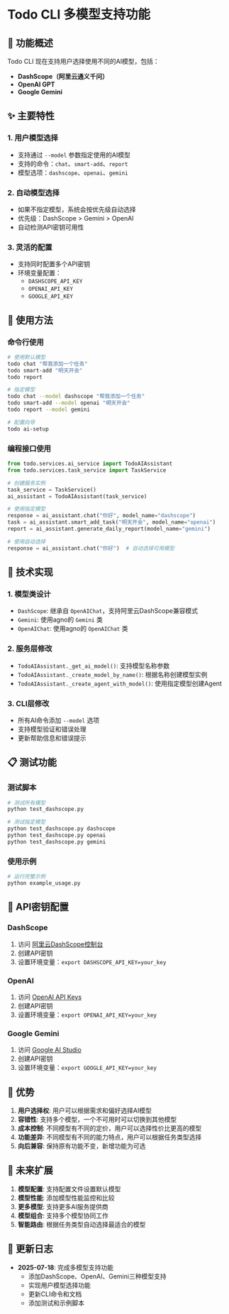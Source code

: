 # Todo CLI 多模型支持功能

## 🎯 功能概述

Todo CLI 现在支持用户选择使用不同的AI模型，包括：
- **DashScope（阿里云通义千问）**
- **OpenAI GPT**
- **Google Gemini**

## ✨ 主要特性

### 1. 用户模型选择
- 支持通过 `--model` 参数指定使用的AI模型
- 支持的命令：`chat`、`smart-add`、`report`
- 模型选项：`dashscope`、`openai`、`gemini`

### 2. 自动模型选择
- 如果不指定模型，系统会按优先级自动选择
- 优先级：DashScope > Gemini > OpenAI
- 自动检测API密钥可用性

### 3. 灵活的配置
- 支持同时配置多个API密钥
- 环境变量配置：
  - `DASHSCOPE_API_KEY`
  - `OPENAI_API_KEY`
  - `GOOGLE_API_KEY`

## 🚀 使用方法

### 命令行使用

```bash
# 使用默认模型
todo chat "帮我添加一个任务"
todo smart-add "明天开会"
todo report

# 指定模型
todo chat --model dashscope "帮我添加一个任务"
todo smart-add --model openai "明天开会"
todo report --model gemini

# 配置向导
todo ai-setup
```

### 编程接口使用

```python
from todo.services.ai_service import TodoAIAssistant
from todo.services.task_service import TaskService

# 创建服务实例
task_service = TaskService()
ai_assistant = TodoAIAssistant(task_service)

# 使用指定模型
response = ai_assistant.chat("你好", model_name="dashscope")
task = ai_assistant.smart_add_task("明天开会", model_name="openai")
report = ai_assistant.generate_daily_report(model_name="gemini")

# 使用自动选择
response = ai_assistant.chat("你好")  # 自动选择可用模型
```

## 🔧 技术实现

### 1. 模型类设计
- `DashScope`: 继承自 `OpenAIChat`，支持阿里云DashScope兼容模式
- `Gemini`: 使用agno的 `Gemini` 类
- `OpenAIChat`: 使用agno的 `OpenAIChat` 类

### 2. 服务层修改
- `TodoAIAssistant._get_ai_model()`: 支持模型名称参数
- `TodoAIAssistant._create_model_by_name()`: 根据名称创建模型实例
- `TodoAIAssistant._create_agent_with_model()`: 使用指定模型创建Agent

### 3. CLI层修改
- 所有AI命令添加 `--model` 选项
- 支持模型验证和错误处理
- 更新帮助信息和错误提示

## 📋 测试功能

### 测试脚本
```bash
# 测试所有模型
python test_dashscope.py

# 测试指定模型
python test_dashscope.py dashscope
python test_dashscope.py openai
python test_dashscope.py gemini
```

### 使用示例
```bash
# 运行完整示例
python example_usage.py
```

## 🔑 API密钥配置

### DashScope
1. 访问 [阿里云DashScope控制台](https://dashscope.console.aliyun.com/)
2. 创建API密钥
3. 设置环境变量：`export DASHSCOPE_API_KEY=your_key`

### OpenAI
1. 访问 [OpenAI API Keys](https://platform.openai.com/api-keys)
2. 创建API密钥
3. 设置环境变量：`export OPENAI_API_KEY=your_key`

### Google Gemini
1. 访问 [Google AI Studio](https://makersuite.google.com/app/apikey)
2. 创建API密钥
3. 设置环境变量：`export GOOGLE_API_KEY=your_key`

## 🎉 优势

1. **用户选择权**: 用户可以根据需求和偏好选择AI模型
2. **容错性**: 支持多个模型，一个不可用时可以切换到其他模型
3. **成本控制**: 不同模型有不同的定价，用户可以选择性价比更高的模型
4. **功能差异**: 不同模型有不同的能力特点，用户可以根据任务类型选择
5. **向后兼容**: 保持原有功能不变，新增功能为可选

## 🔮 未来扩展

1. **模型配置**: 支持配置文件设置默认模型
2. **模型性能**: 添加模型性能监控和比较
3. **更多模型**: 支持更多AI服务提供商
4. **模型组合**: 支持多个模型协同工作
5. **智能路由**: 根据任务类型自动选择最适合的模型

## 📝 更新日志

- **2025-07-18**: 完成多模型支持功能
  - 添加DashScope、OpenAI、Gemini三种模型支持
  - 实现用户模型选择功能
  - 更新CLI命令和文档
  - 添加测试和示例脚本 
